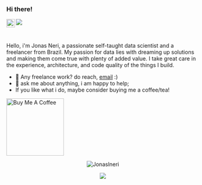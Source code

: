 ### Hi there!
<a href="https://www.linkedin.com/in/jonas-litardi-neri/">
  <img align="left" alt="Abhishek's LinkedIN" width="22px" src="https://raw.githubusercontent.com/peterthehan/peterthehan/master/assets/linkedin.svg" />
</a>

![](https://visitor-badge.glitch.me/badge?page_id=Jonaslneri.Jonaslneri)

<br />

Hello, i'm Jonas Neri, a passionate self-taught data scientist and a freelancer from Brazil. My passion for data lies with dreaming up solutions and making them come true with plenty of added value. I take great care in the experience, architecture, and code quality of the things I build.
  
- 💼 Any freelance work? do reach, [email](mailto:litardineri@gmail.com) :)
- 💬 ask me about anything, i am happy to help;
- If you like what i do, maybe consider buying me a coffee/tea!

<a href="https://www.buymeacoffee.com/Jonaslneri" target="_blank"><img src="https://cdn.buymeacoffee.com/buttons/v2/default-red.png" alt="Buy Me A Coffee" width="150" ></a>

<p align="center"> <img src="https://github-readme-stats.vercel.app/api?username=Jonaslneri&show_icons=true&theme=gotham" alt="Jonaslneri" />

<p align="center"> <img src="https://github-readme-stats.vercel.app/api/top-langs/?username=Jonaslneri&langs_count=5&theme=tokyonight" lt="Jonaslneri" />

<!---
Jonaslneri/Jonaslneri is a ✨ special ✨ repository because its `README.md` (this file) appears on your GitHub profile.
You can click the Preview link to take a look at your changes.
--->
